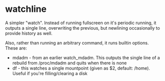 # watchline

A simpler "watch". Instead of running fullscreen on it's periodic running, it outputs a single line, overwriting the previous, but newlining occasionally to provide history as well. 

Also, rather than running an arbitrary command, it runs builtin options. 
These are:
* mdadm - from an earlier watch_mdadm. This outputs the single line of a rebuild from /proc/mdadm and quits when there is none
* df - this watches a single mountpoint (given as $2, default: /home). Useful if you're filling/clearing a disk
